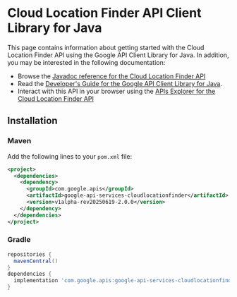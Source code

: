 # Cloud Location Finder API Client Library for Java



This page contains information about getting started with the Cloud Location Finder API
using the Google API Client Library for Java. In addition, you may be interested
in the following documentation:

* Browse the [Javadoc reference for the Cloud Location Finder API][javadoc]
* Read the [Developer's Guide for the Google API Client Library for Java][google-api-client].
* Interact with this API in your browser using the [APIs Explorer for the Cloud Location Finder API][api-explorer]

## Installation

### Maven

Add the following lines to your `pom.xml` file:

```xml
<project>
  <dependencies>
    <dependency>
      <groupId>com.google.apis</groupId>
      <artifactId>google-api-services-cloudlocationfinder</artifactId>
      <version>v1alpha-rev20250619-2.0.0</version>
    </dependency>
  </dependencies>
</project>
```

### Gradle

```gradle
repositories {
  mavenCentral()
}
dependencies {
  implementation 'com.google.apis:google-api-services-cloudlocationfinder:v1alpha-rev20250619-2.0.0'
}
```

[javadoc]: https://googleapis.dev/java/google-api-services-cloudlocationfinder/latest/index.html
[google-api-client]: https://github.com/googleapis/google-api-java-client/
[api-explorer]: https://developers.google.com/apis-explorer/#p/cloudlocationfinder/v1/

